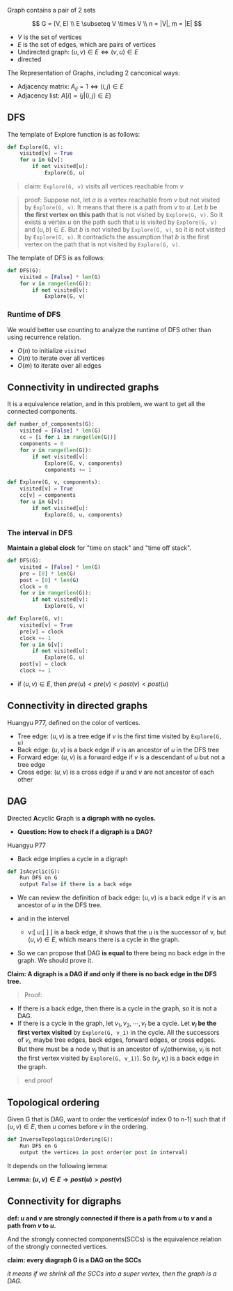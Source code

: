 Graph contains a pair of 2 sets

$$
G = (V, E) \\
E \subseteq V \times V \\
n = |V|, m = |E|
$$

- $V$ is the set of vertices
- $E$ is the set of edges, which are pairs of vertices
- Undirected graph: $(u, v) \in E \iff (v, u) \in E$
- directed

The Representation of Graphs, including 2 canconical ways:

- Adjacency matrix: $A_{ij} = 1 \iff (i, j) \in E$
- Adjacency list: $A[i] = \{j | (i, j) \in E\}$

## DFS

The template of Explore function is as follows:

```python
def Explore(G, v):
    visited[v] = True
    for u in G[v]:
        if not visited[u]:
            Explore(G, u)
```

> claim: `Explore(G, v)` visits all vertices reachable from $v$

> proof: Suppose not, let $a$ is a vertex reachable from $v$ but not visited by `Explore(G, v)`.
> It means that there is a path from $v$ to $a$. Let $b$ be **the first vertex** **on this path** that is not visited by `Explore(G, v)`. So it exists a vertex $u$ on the path such that $u$ is visited by `Explore(G, v)` and $(u, b) \in E$. But $b$ is not visited by `Explore(G, v)`, so it is not visited by `Explore(G, u)`.
> It contradicts the assumption that $b$ is the first vertex on the path that is not visited by `Explore(G, v)`.

The template of DFS is as follows:

```python
def DFS(G):
    visited = [False] * len(G)
    for v in range(len(G)):
        if not visited[v]:
            Explore(G, v)
```

### Runtime of DFS

We would better use counting to analyze the runtime of DFS other than using recurrence relation.

- $O(n)$ to initialize `visited`
- $O(n)$ to iterate over all vertices
- $O(m)$ to iterate over all edges

## Connectivity in undirected graphs

It is a equivalence relation, and in this problem, we want to get all the connected components.

```python
def number_of_components(G):
    visited = [False] * len(G)
    cc = [i for i in range(len(G))]
    components = 0
    for v in range(len(G)):
        if not visited[v]:
            Explore(G, v, components)
            components += 1

def Explore(G, v, components):
    visited[v] = True
    cc[v] = components
    for u in G[v]:
        if not visited[u]:
            Explore(G, u, components)
```

### The interval in DFS

**Maintain a global clock** for "time on stack" and "time off stack".

```python
def DFS(G):
    visited = [False] * len(G)
    pre = [0] * len(G)
    post = [0] * len(G)
    clock = 0
    for v in range(len(G)):
        if not visited[v]:
            Explore(G, v)

def Explore(G, v):
    visited[v] = True
    pre[v] = clock
    clock += 1
    for u in G[v]:
        if not visited[u]:
            Explore(G, u)
    post[v] = clock
    clock += 1
```

- if $(u,v) \in E$, then $pre(u) < pre(v) < post(v) < post(u)$

## Connectivity in directed graphs

Huangyu P77, defined on the color of vertices.

- Tree edge: $(u, v)$ is a tree edge if $v$ is the first time visited by `Explore(G, u)`
- Back edge: $(u, v)$ is a back edge if $v$ is an ancestor of $u$ in the DFS tree
- Forward edge: $(u, v)$ is a forward edge if $v$ is a descendant of $u$ but not a tree edge
- Cross edge: $(u, v)$ is a cross edge if $u$ and $v$ are not ancestor of each other

## DAG

**D**irected **A**cyclic **G**raph is **a digraph with no cycles.**

- **Question: How to check if a digraph is a DAG?**

Huangyu P77

- Back edge implies a cycle in a digraph

```python
def IsAcyclic(G):
    Run DFS on G
    output False if there is a back edge
```

- We can review the definition of back edge: $(u, v)$ is a back edge if $v$ is an ancestor of $u$ in the DFS tree.
- and in the intervel

  - v:[ u:[ ] ] is a back edge, it shows that the u is the successor of v, but $(u, v) \in E$, which means there is a cycle in the graph.

- So we can propose that DAG **is equal to** there being no back edge in the graph. We should prove it.

**Claim: A digraph is a DAG if and only if there is no back edge in the DFS tree.**

> Proof:

- If there is a back edge, then there is a cycle in the graph, so it is not a DAG.
- If there is a cycle in the graph, let $v_1, v_2, \cdots, v_t$ be a cycle. Let **$v_i$ be the first vertex visited** by `Explore(G, v_1)` in the cycle. All the successors of $v_i$, maybe tree edges, back edges, forward edges, or cross edges. But there must be a node $v_j$ that is an ancestor of $v_i$(otherwise, $v_i$ is not the first vertex visited by `Explore(G, v_1)`). So $(v_j, v_i)$ is a back edge in the graph.

> end proof

## Topological ordering

Given G that is DAG, want to order the vertices(of index 0 to n-1) such that if $(u, v) \in E$, then $u$ comes before $v$ in the ordering.

```python
def InverseTopologicalOrdering(G):
    Run DFS on G
    output the vertices in post order(or post in interval)
```

It depends on the following lemma:

**Lemma: $(u,v) \in E \to post(u) > post(v)$**

## Connectivity for digraphs

**def: $u$ and $v$ are **strongly connected** if there is a path from $u$ to $v$ and a path from $v$ to $u$.**

And the strongly connected components(SCCs) is the equivalence relation of the strongly connected vertices.

**claim: every diagraph G is a DAG on the SCCs**

_it means if we shrink all the SCCs into a super vertex, then the graph is a DAG._

